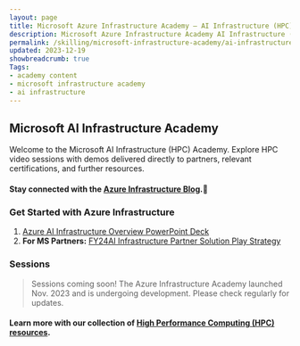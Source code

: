 ```yaml
---
layout: page
title: Microsoft Azure Infrastructure Academy — AI Infrastructure (HPC)
description: Microsoft Azure Infrastructure Academy AI Infrastructure (HPC).
permalink: /skilling/microsoft-infrastructure-academy/ai-infrastructure
updated: 2023-12-19
showbreadcrumb: true
Tags:
- academy content
- microsoft infrastructure academy
- ai infrastructure
---
```


## Microsoft AI Infrastructure Academy
Welcome to the Microsoft AI Infrastructure (HPC) Academy. Explore HPC video sessions with demos delivered directly to partners, relevant certifications, and further resources.

#### Stay connected with the [Azure Infrastructure Blog](https://techcommunity.microsoft.com/t5/azure-infrastructure-blog/bg-p/AzureInfrastructureBlog).📖

### Get Started with Azure Infrastructure

1. [Azure AI Infrastructure Overview PowerPoint Deck](https://microsoft.sharepoint.com/:p:/r/teams/GPSAmericasAIInfrastructureTeam/_layouts/15/Doc2.aspx?action=edit&sourcedoc=%7Bd6139db2-aea0-4a88-80f9-bfe9c0b801b0%7D&wdOrigin=TEAMS-MAGLEV.teamsSdk_ns.rwc&wdExp=TEAMS-TREATMENT&wdhostclicktime=1703021131189&web=1&share=IQGynRPWoK6ISoD5v-nAuAGwAZ4X8oBvIXaThKXRY9xqfdg)
2. **For MS Partners:** [FY24 ​AI Infrastructure ​Partner Solution Play Strategy](https://microsoft.sharepoint.com/:p:/r/teams/GPSAmericasAIInfrastructureTeam/_layouts/15/Doc2.aspx?action=edit&sourcedoc=%7Baa93b33c-d30e-4a78-892e-cc6a293ed3d4%7D&wdOrigin=TEAMS-MAGLEV.teamsSdk_ns.rwc&wdExp=TEAMS-TREATMENT&wdhostclicktime=1703021157540&web=1&share=IQE8s5OqDtN4SokuzGopPtPUAVF1akx9EAm5PvQkQexlwtM)

### Sessions

> Sessions coming soon! The Azure Infrastructure Academy launched Nov. 2023 and is undergoing development. Please check regularly for updates.

#### Learn more with our collection of [High Performance Computing (HPC) resources](/PartnerResources/skilling/microsoft-infrastructure-academy/resources/hpc-on-azure).